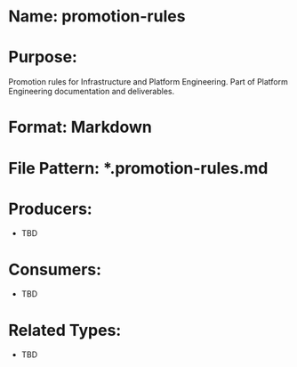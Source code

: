 # Name: promotion-rules

# Purpose:
Promotion rules for Infrastructure and Platform Engineering. Part of Platform Engineering documentation and deliverables.

# Format: Markdown

# File Pattern: *.promotion-rules.md

# Producers:
- TBD

# Consumers:
- TBD

# Related Types:
- TBD
